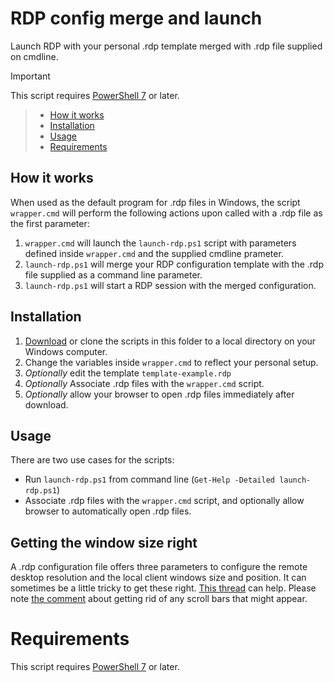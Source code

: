 # RDP config merge and launch
Launch RDP with your personal .rdp template merged with .rdp file supplied on cmdline. 

> [!IMPORTANT]
> This script requires [PowerShell 7](https://learn.microsoft.com/en-us/powershell/scripting/install/installing-powershell-on-windows) or later.

> - [How it works](#how-it-works)
> - [Installation](#installation)
> - [Usage](#usage)
> - [Requirements](#requirements)


## How it works
When used as the default program for .rdp files in Windows, the script `wrapper.cmd`
will perform the following actions upon called with a .rdp file as the first parameter:

1. `wrapper.cmd` will launch the `launch-rdp.ps1` script with parameters defined inside `wrapper.cmd` and the supplied cmdline prameter.
2. `launch-rdp.ps1` will merge your RDP configuration template with the .rdp file supplied as a command line parameter.
3. `launch-rdp.ps1` will start a RDP session with the merged configuration.


## Installation
1. [Download](https://github.com/lunndal/launch-rdp/archive/refs/heads/main.zip) or clone the scripts in this folder to a local directory on your Windows computer.
2. Change the variables inside `wrapper.cmd` to reflect your personal setup.
3. _Optionally_ edit the template `template-example.rdp`
4. _Optionally_ Associate .rdp files with the `wrapper.cmd` script.
5. _Optionally_ allow your browser to open .rdp files immediately after download.


## Usage
There are two use cases for the scripts:

- Run `launch-rdp.ps1` from command line (`Get-Help -Detailed launch-rdp.ps1`)
- Associate .rdp files with the `wrapper.cmd` script, and optionally allow browser to automatically open .rdp files.


## Getting the window size right
A .rdp configuration file offers three parameters to configure the remote desktop resolution and the local client windows size and position. 
It can sometimes be a little tricky to get these right. [This thread](https://superuser.com/questions/665400/getting-rdp-to-honor-width-and-height-parameters) can help.
Please note [the comment](https://superuser.com/questions/665400/getting-rdp-to-honor-width-and-height-parameters#comment1949148_665413) about getting rid of any scroll bars that might appear.


# Requirements
This script requires [PowerShell 7](https://learn.microsoft.com/en-us/powershell/scripting/install/installing-powershell-on-windows) or later.

